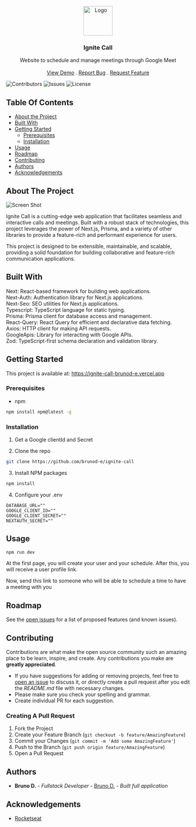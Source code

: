 <br/>
<p align="center">
  <a href="https://github.com/brunod-e/ignite-call">
    <img src="https://repository-images.githubusercontent.com/657816424/36e7f41d-c2f0-4069-b6b4-c6b2196f8708" alt="Logo" height="80">
  </a>

  <h3 align="center">Ignite Call</h3>

  <p align="center">
    Website to schedule and manage meetings through Google Meet
    <br/>
    <br/>
    <a href="https://ignite-call-chi.vercel.app">View Demo</a>
    .
    <a href="https://github.com/brunod-e/ignite-call/issues">Report Bug</a>
    .
    <a href="https://github.com/brunod-e/ignite-call/issues">Request Feature</a>
  </p>
</p>

![Contributors](https://img.shields.io/github/contributors/brunod-e/ignite-call?color=dark-green) ![Issues](https://img.shields.io/github/issues/brunod-e/ignite-call) ![License](https://img.shields.io/github/license/brunod-e/ignite-call) 

## Table Of Contents

* [About the Project](#about-the-project)
* [Built With](#built-with)
* [Getting Started](#getting-started)
  * [Prerequisites](#prerequisites)
  * [Installation](#installation)
* [Usage](#usage)
* [Roadmap](#roadmap)
* [Contributing](#contributing)
* [Authors](#authors)
* [Acknowledgements](#acknowledgements)

## About The Project

![Screen Shot](https://i.ibb.co/JRTkJ00/imagem-2023-12-12-174426282.png)

Ignite Call is a cutting-edge web application that facilitates seamless and interactive calls and meetings. Built with a robust stack of technologies, this project leverages the power of Next.js, Prisma, and a variety of other libraries to provide a feature-rich and performant experience for users.

This project is designed to be extensible, maintainable, and scalable, providing a solid foundation for building collaborative and feature-rich communication applications.

## Built With

Next: React-based framework for building web applications. <br />
Next-Auth: Authentication library for Next.js applications.<br />
Next-Seo: SEO utilities for Next.js applications.<br />
Typescript: TypeScript language for static typing.<br />
Prisma: Prisma client for database access and management.<br />
React-Query: React Query for efficient and declarative data fetching.<br />
Axios: HTTP client for making API requests.<br />
GoogleApis: Library for interacting with Google APIs.<br />
Zod: TypeScript-first schema declaration and validation library.<br />


## Getting Started

This project is available at: https://ignite-call-brunod-e.vercel.app


### Prerequisites

* npm

```sh
npm install npm@latest -g
```

### Installation

1. Get a Google clientId and Secret

2. Clone the repo

```sh
git clone https://github.com/brunod-e/ignite-call
```

3. Install NPM packages

```sh
npm install
```

4. Configure your .env

```JS
DATABASE_URL=""
GOOGLE_CLIENT_ID=""
GOOGLE_CLIENT_SECRET=""
NEXTAUTH_SECRET=""
```

## Usage

```sh
npm run dev
```

At the first page, you will create your user and your schedule. After this, you will receive a user profile link.

Now, send this link to someone who will be able to schedule a time to have a meeting with you

## Roadmap

See the [open issues](https://github.com/brunod-e/ignite-call/issues) for a list of proposed features (and known issues).

## Contributing

Contributions are what make the open source community such an amazing place to be learn, inspire, and create. Any contributions you make are **greatly appreciated**.
* If you have suggestions for adding or removing projects, feel free to [open an issue](https://github.com/brunod-e/ignite-call/issues/new) to discuss it, or directly create a pull request after you edit the *README.md* file with necessary changes.
* Please make sure you check your spelling and grammar.
* Create individual PR for each suggestion.

### Creating A Pull Request

1. Fork the Project
2. Create your Feature Branch (`git checkout -b feature/AmazingFeature`)
3. Commit your Changes (`git commit -m 'Add some AmazingFeature'`)
4. Push to the Branch (`git push origin feature/AmazingFeature`)
5. Open a Pull Request

## Authors

* **Bruno D.** - *Fullstack Developer* - [Bruno D.](https://github.com/brunod-e) - *Built full application*

## Acknowledgements

* [Rocketseat](https://github.com/rocketseat-education)
